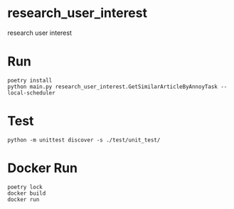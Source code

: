 # research_user_interest

research user interest


# Run

```
poetry install
python main.py research_user_interest.GetSimilarArticleByAnnoyTask --local-scheduler
```

# Test

```
python -m unittest discover -s ./test/unit_test/
```


# Docker Run

```
poetry lock
docker build
docker run
```